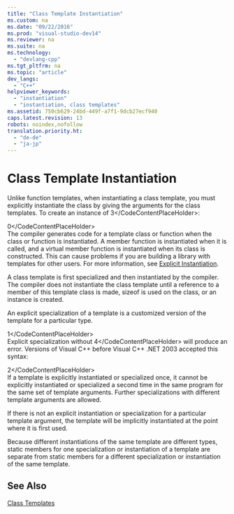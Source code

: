 ```yaml
---
title: "Class Template Instantiation"
ms.custom: na
ms.date: "09/22/2016"
ms.prod: "visual-studio-dev14"
ms.reviewer: na
ms.suite: na
ms.technology: 
  - "devlang-cpp"
ms.tgt_pltfrm: na
ms.topic: "article"
dev_langs: 
  - "C++"
helpviewer_keywords: 
  - "instantiation"
  - "instantiation, class templates"
ms.assetid: 750cb629-24bd-449f-a7f1-9dcb27ecf940
caps.latest.revision: 13
robots: noindex,nofollow
translation.priority.ht: 
  - "de-de"
  - "ja-jp"
---
```

# Class Template Instantiation
Unlike function templates, when instantiating a class template, you must explicitly instantiate the class by giving the arguments for the class templates. To create an instance of <CodeContentPlaceHolder>3\</CodeContentPlaceHolder>:  
  
<CodeContentPlaceHolder>0\</CodeContentPlaceHolder>  
 The compiler generates code for a template class or function when the class or function is instantiated. A member function is instantiated when it is called, and a virtual member function is instantiated when its class is constructed. This can cause problems if you are building a library with templates for other users. For more information, see [Explicit Instantiation](../vs140/explicit-instantiation.md).  
  
 A class template is first specialized and then instantiated by the compiler. The compiler does not instantiate the class template until a reference to a member of this template class is made, sizeof is used on the class, or an instance is created.  
  
 An explicit specialization of a template is a customized version of the template for a particular type.  
  
<CodeContentPlaceHolder>1\</CodeContentPlaceHolder>  
 Explicit specialization without <CodeContentPlaceHolder>4\</CodeContentPlaceHolder> will produce an error. Versions of Visual C++  before Visual C++ .NET 2003 accepted this syntax:  
  
<CodeContentPlaceHolder>2\</CodeContentPlaceHolder>  
 If a template is explicitly instantiated or specialized once, it cannot be explicitly instantiated or specialized a second time in the same program for the same set of template arguments. Further specializations with different template arguments are allowed.  
  
 If there is not an explicit instantiation or specialization for a particular template argument, the template will be implicitly instantiated at the point where it is first used.  
  
 Because different instantiations of the same template are different types, static members for one specialization or instantiation of a template are separate from static members for a different specialization or instantiation of the same template.  
  
## See Also  
 [Class Templates](../vs140/class-templates.md)